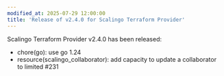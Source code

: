 ```yaml
---
modified_at: 2025-07-29 12:00:00
title: 'Release of v2.4.0 for Scalingo Terraform Provider'
---
```


Scalingo Terraform Provider v2.4.0 has been released:

* chore(go): use go 1.24
* resource(scalingo_collaborator): add capacity to update a collaborator to limited #231
